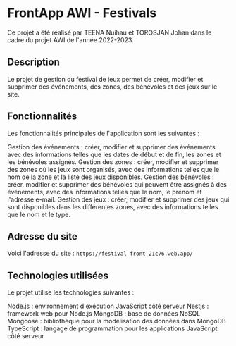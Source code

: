 # FrontApp AWI - Festivals

Ce projet a été réalisé par TEENA Nuihau et TOROSJAN Johan dans le cadre du projet AWI de l'année 2022-2023.

## Description

Le projet de gestion du festival de jeux permet de créer, modifier et supprimer des événements, des zones, des bénévoles et des jeux sur le site.

## Fonctionnalités

Les fonctionnalités principales de l'application sont les suivantes :

Gestion des événements : créer, modifier et supprimer des événements avec des informations telles que les dates de début et de fin, les zones et les bénévoles assignés.
Gestion des zones : créer, modifier et supprimer des zones où les jeux sont organisés, avec des informations telles que le nom de la zone et la liste des jeux disponibles.
Gestion des bénévoles : créer, modifier et supprimer des bénévoles qui peuvent être assignés à des événements, avec des informations telles que le nom, le prénom et l'adresse e-mail.
Gestion des jeux : créer, modifier et supprimer des jeux qui sont disponibles dans les différentes zones, avec des informations telles que le nom et le type.

## Adresse du site

Voici l'adresse du site : `https://festival-front-21c76.web.app/`

## Technologies utilisées

Le projet utilise les technologies suivantes :

Node.js : environnement d'exécution JavaScript côté serveur
Nestjs : framework web pour Node.js
MongoDB : base de données NoSQL
Mongoose : bibliothèque pour la modélisation des données dans MongoDB
TypeScript : langage de programmation pour les applications JavaScript côté serveur
